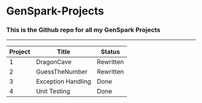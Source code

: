 # GenSpark-Projects
### This is the Github repo for all my GenSpark Projects

---
Project|Title|Status
---|---|---
1 | DragonCave | Rewritten
2 | GuessTheNumber | Rewritten
3 | Exception Handling | Done
4 | Unit Testing | Done
